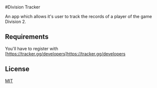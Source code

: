 #Division Tracker

An app which allows it's user to track the records of a player of the game Division 2.

## Requirements

You'll have to register with [https://tracker.gg/developers]https://tracker.gg/developers

## License

[MIT](https://choosealicense.com/licenses/mit/)
